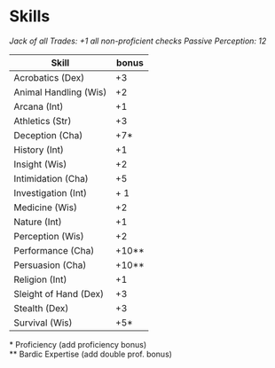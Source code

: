 Skills
======
_Jack of all Trades: +1 all non-proficient checks_
_Passive Perception: 12_

| Skill                 | bonus |
| ---                   | --- |
| Acrobatics (Dex)      | +3 |
| Animal Handling (Wis) | +2 |
| Arcana (Int)          | +1 |
| Athletics (Str)       | +3 |
| Deception (Cha)       | +7* |
| History (Int)         | +1 |
| Insight (Wis)         | +2 |
| Intimidation (Cha)    | +5 |
| Investigation (Int)   | + 1 |
| Medicine (Wis)        | +2 |
| Nature (Int)          | +1 |
| Perception (Wis)      | +2 |
| Performance (Cha)     | +10** |
| Persuasion (Cha)      | +10** |
| Religion (Int)        | +1 |
| Sleight of Hand (Dex) | +3 | 
| Stealth (Dex)         | +3 |
| Survival (Wis)        | +5* |


\* Proficiency (add proficiency bonus)  
** Bardic Expertise (add double prof. bonus)
